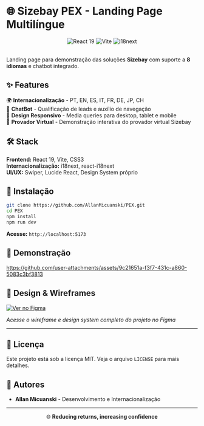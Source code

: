 # 🌐 Sizebay PEX - Landing Page Multilíngue

<div align="center">
  <img src="https://img.shields.io/badge/React-19-61DAFB?style=for-the-badge&logo=react&logoColor=white" alt="React 19">
  <img src="https://img.shields.io/badge/Vite-5-646CFF?style=for-the-badge&logo=vite&logoColor=white" alt="Vite">
  <img src="https://img.shields.io/badge/i18next-Multilingual-26A69A?style=for-the-badge&logo=i18next&logoColor=white" alt="i18next">
</div>

<br>

Landing page para demonstração das soluções **Sizebay** com suporte a **8 idiomas** e chatbot integrado.

## ✨ Features

🌍 **Internacionalização** - PT, EN, ES, IT, FR, DE, JP, CH  
🤖 **ChatBot** - Qualificação de leads e auxílio de navegação  
📱 **Design Responsivo** - Media queries para desktop, tablet e mobile  
👗 **Provador Virtual** - Demonstração interativa do provador virtual Sizebay

## 🛠️ Stack

**Frontend:** React 19, Vite, CSS3  
**Internacionalização:** i18next, react-i18next  
**UI/UX:** Swiper, Lucide React, Design System próprio

## 🚀 Instalação

```bash
git clone https://github.com/AllanMicuanski/PEX.git
cd PEX
npm install
npm run dev
```

**Acesse:** `http://localhost:5173`

## 🎥 Demonstração

https://github.com/user-attachments/assets/9c21651a-f3f7-431c-a860-5083c3bf3813

## 🎨 Design & Wireframes

<a href="https://www.figma.com/design/uq29ZOac1Kc8sgyDlxZfpF/WireFrame---PEX?node-id=86-2&t=cSIHyUq8Pu92tEma-0" target="_blank">
  <img src="https://img.shields.io/badge/Figma-Design%20System-F24E1E?style=for-the-badge&logo=figma&logoColor=white" alt="Ver no Figma">
</a>

_Acesse o wireframe e design system completo do projeto no Figma_

---

## 📄 Licença

Este projeto está sob a licença MIT. Veja o arquivo `LICENSE` para mais detalhes.

## 👥 Autores

- **Allan Micuanski** - Desenvolvimento e Internacionalização

---

<div align="center">
  <p>🌐 <strong>Reducing returns, increasing confidence</strong></p>
</div>
